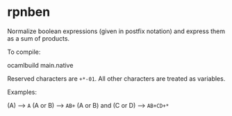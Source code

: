 rpnben
======

Normalize boolean expressions (given in postfix notation) and express them as a sum of products.

To compile:

ocamlbuild main.native

Reserved characters are `+*-01`. All other characters are treated as variables.

Examples:

(A) --> `A`
(A or B) --> `AB+`
(A or B) and (C or D) --> `AB+CD+*`

